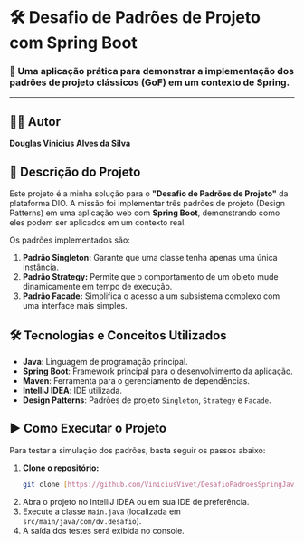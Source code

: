 # 🛠️ Desafio de Padrões de Projeto com Spring Boot

### 🧠 Uma aplicação prática para demonstrar a implementação dos padrões de projeto clássicos (GoF) em um contexto de Spring.

---

## 👨‍💻 Autor
**Douglas Vinicius Alves da Silva**

## 🎯 Descrição do Projeto

Este projeto é a minha solução para o **"Desafio de Padrões de Projeto"** da plataforma DIO. A missão foi implementar três padrões de projeto (Design Patterns) em uma aplicação web com **Spring Boot**, demonstrando como eles podem ser aplicados em um contexto real.

Os padrões implementados são:

1.  **Padrão Singleton:** Garante que uma classe tenha apenas uma única instância.
2.  **Padrão Strategy:** Permite que o comportamento de um objeto mude dinamicamente em tempo de execução.
3.  **Padrão Facade:** Simplifica o acesso a um subsistema complexo com uma interface mais simples.

## 🛠️ Tecnologias e Conceitos Utilizados

-   **Java**: Linguagem de programação principal.
-   **Spring Boot**: Framework principal para o desenvolvimento da aplicação.
-   **Maven**: Ferramenta para o gerenciamento de dependências.
-   **IntelliJ IDEA**: IDE utilizada.
-   **Design Patterns**: Padrões de projeto `Singleton`, `Strategy` e `Facade`.

## ▶️ Como Executar o Projeto

Para testar a simulação dos padrões, basta seguir os passos abaixo:

1.  **Clone o repositório:**
    ```bash
    git clone [https://github.com/ViniciusVivet/DesafioPadroesSpringJava.git](https://github.com/ViniciusVivet/DesafioPadroesSpringJava.git)
    ```
2.  Abra o projeto no IntelliJ IDEA ou em sua IDE de preferência.
3.  Execute a classe `Main.java` (localizada em `src/main/java/com/dv.desafio`).
4.  A saída dos testes será exibida no console.
